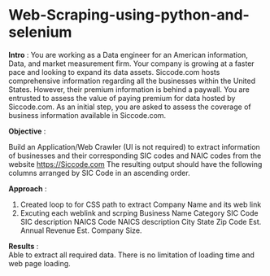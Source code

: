 # Web-Scraping-using-python-and-selenium

**Intro** :
You are working as a Data engineer for an American information, Data, and market measurement firm. Your company is growing at a faster pace and looking to expand its data assets. Siccode.com hosts comprehensive information regarding all the businesses within the United States. However, their premium information is behind a paywall.
You are entrusted to assess the value of paying premium for data hosted by Siccode.com. As an initial step, you are asked to assess the coverage of business information available in Siccode.com.

**Objective** :

Build an Application/Web Crawler (UI is not required) to extract information of businesses and their corresponding SIC codes and NAIC codes from the website https://Siccode.com
The resulting output should have the following columns arranged by SIC Code in an ascending order.

**Approach** :
1) Created loop to for CSS path to extract Company Name and its web link
2) Excuting each weblink and scrping Business Name	Category	SIC Code	SIC description	NAICS Code	NAICS description	City	State	Zip Code	Est. Annual Revenue	Est. Company Size.


**Results** : 
<br> 
Able to extract all required data.
There is no limitation of loading time and web page loading.

